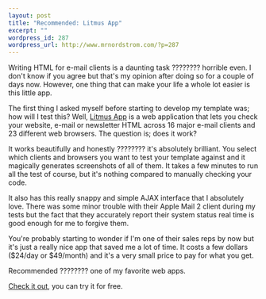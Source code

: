 ```yaml
--- 
layout: post
title: "Recommended: Litmus App"
excerpt: ""
wordpress_id: 287
wordpress_url: http://www.mrnordstrom.com/?p=287
---
```

<p>Writing HTML for e-mail clients is a daunting task ???????? horrible even. I don't know if you agree but that's my opinion after doing so for a couple of days now. However, one thing that can make your life a whole lot easier is this little app.</p>

<p>The first thing I asked myself before starting to develop my template was; how will I test this? Well, <a href="http://www.litmusapp.com/">Litmus App</a> is a web application that lets you check your website, e-mail or newsletter HTML across 16 major e-mail clients and 23 different web browsers. The question is; does it work?</p>

<p>It works beautifully and honestly ???????? it's absolutely brilliant. You select which clients and browsers you want to test your template against and it magically generates screenshots of all of them. It takes a few minutes to run all the test of course, but it's nothing compared to manually checking your code.</p> 

<p>It also has this really snappy and simple AJAX interface that I absolutely love. There was some minor trouble with their Apple Mail 2 client during my tests but the fact that they accurately report their system status real time is good enough for me to forgive them.</p>

<p>You're probably starting to wonder if I'm one of their sales reps by now but it's just a really nice app that saved me a lot of time. It costs a few dollars ($24/day or $49/month) and it's a very small price to pay for what you get.</p>

<p>Recommended ???????? one of my favorite web apps.</p>

<p><a href="http://litmusapp.com/pricing">Check it out</a>, you can try it for free.</p>
